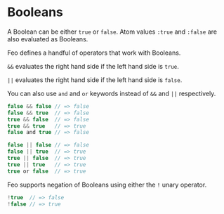 # Booleans
A Boolean can be either `true` or `false`. Atom values `:true` and `:false` are also evaluated as Booleans.

Feo defines a handful of operators that work with Booleans.

`&&` evaluates the right hand side if the left hand side is `true`.

`||` evaluates the right hand side if the left hand side is `false`.

You can also use `and` and `or` keywords instead of `&&` and `||` respectively.

```js
false && false // => false
false && true  // => false
true && false  // => false
true && true   // => true
false and true // => false

false || false // => false
false || true  // => true
true || false  // => true
true || true   // => true
true or false  // => true
```

Feo supports negation of Booleans using either the `!` unary operator.
```js
!true  // => false
!false // => true
```
